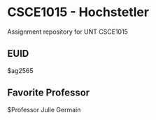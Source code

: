 # CSCE1015 - Hochstetler
Assignment repository for UNT CSCE1015
## EUID
$ag2565
## Favorite Professor
$Professor Julie Germain

